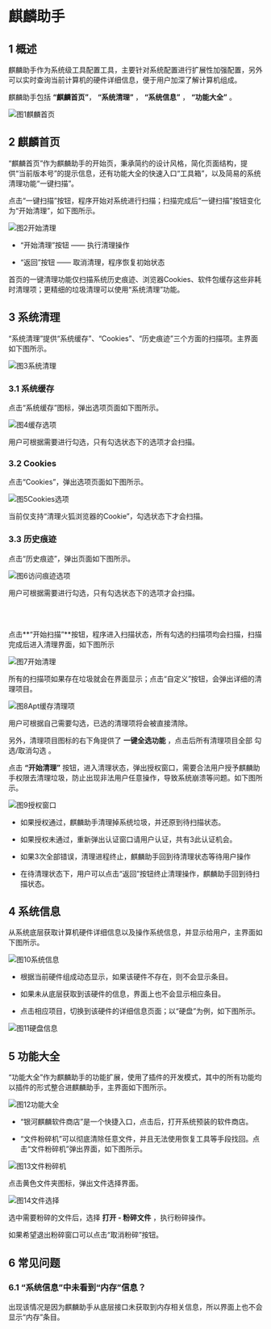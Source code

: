 # 麒麟助手
## 1 概述

麒麟助手作为系统级工具配置工具，主要针对系统配置进行扩展性加强配置，另外可以实时查询当前计算机的硬件详细信息，便于用户加深了解计算机组成。

麒麟助手包括 **“麒麟首页”**， **“系统清理”** ， **“系统信息”** ， **“功能大全”** 。

![图1麒麟首页](1.png)

## 2 麒麟首页

“麒麟首页”作为麒麟助手的开始页，秉承简约的设计风格，简化页面结构，提供“当前版本号”的提示信息，还有功能大全的快速入口“工具箱”，以及简易的系统清理功能“一键扫描”。

点击“一键扫描”按钮，程序开始对系统进行扫描；扫描完成后“一键扫描”按钮变化为“开始清理”，如下图所示。
 
![图2开始清理](2.png)

- “开始清理”按钮 —— 执行清理操作

- “返回”按钮 —— 取消清理，程序恢复初始状态

首页的一键清理功能仅扫描系统历史痕迹、浏览器Cookies、软件包缓存这些非耗时清理项；更精细的垃圾清理可以使用“系统清理”功能。

## 3 系统清理

“系统清理”提供“系统缓存”、“Cookies”、“历史痕迹”三个方面的扫描项。主界面如下图所示。
 
![图3系统清理](3.png)

### 3.1 系统缓存

点击“系统缓存”图标，弹出选项页面如下图所示。
 
![图4缓存选项](4.png)

用户可根据需要进行勾选，只有勾选状态下的选项才会扫描。

### 3.2 Cookies

点击“Cookies”，弹出选项页面如下图所示。
 
![图5Cookies选项](5.png)

当前仅支持“清理火狐浏览器的Cookie”，勾选状态下才会扫描。

### 3.3 历史痕迹

点击“历史痕迹”，弹出页面如下图所示。
 
![图6访问痕迹选项](6.png)

用户可根据需要进行勾选，只有勾选状态下的选项才会扫描。

<br>
<br>

点击**“开始扫描”**按钮，程序进入扫描状态，所有勾选的扫描项均会扫描，扫描完成后进入清理界面，如下图所示
 
![图7开始清理](7.png)

所有的扫描项如果存在垃圾就会在界面显示；点击“自定义”按钮，会弹出详细的清理项目。
 
![图8Apt缓存清理项](8.png)

用户可根据自己需要勾选，已选的清理项将会被直接清除。

另外，清理项目图标的右下角提供了 **一键全选功能** ，点击后所有清理项目全部 勾选/取消勾选 。

点击 **“开始清理”** 按钮，进入清理状态，弹出授权窗口，需要合法用户授予麒麟助手权限去清理垃圾，防止出现非法用户任意操作，导致系统崩溃等问题。如下图所示。
 
![图9授权窗口](9.png)

- 如果授权通过，麒麟助手清理掉系统垃圾，并还原到待扫描状态。

- 如果授权未通过，重新弹出认证窗口请用户认证，共有3此认证机会。

- 如果3次全部错误，清理进程终止，麒麟助手回到待清理状态等待用户操作

- 在待清理状态下，用户可以点击“返回”按钮终止清理操作，麒麟助手回到待扫描状态。

## 4 系统信息

从系统底层获取计算机硬件详细信息以及操作系统信息，并显示给用户，主界面如下图所示。
 
![图10系统信息](10.png)

- 根据当前硬件组成动态显示，如果该硬件不存在，则不会显示条目。

- 如果未从底层获取到该硬件的信息，界面上也不会显示相应条目。

- 点击相应项目，切换到该硬件的详细信息页面；以“硬盘”为例，如下图所示。
 
![图11硬盘信息](11.png)

## 5 功能大全
“功能大全”作为麒麟助手的功能扩展，使用了插件的开发模式，其中的所有功能均以插件的形式整合进麒麟助手，主界面如下图所示。
 
![图12功能大全](12.png)

- “银河麒麟软件商店”是一个快捷入口，点击后，打开系统预装的软件商店。

- “文件粉碎机”可以彻底清除任意文件，并且无法使用恢复工具等手段找回。点击“文件粉碎机”弹出界面，如下图所示。
 
![图13文件粉碎机](13.png)

点击黄色文件夹图标，弹出文件选择界面。
 
![图14文件选择](14.png)

选中需要粉碎的文件后，选择 **打开 - 粉碎文件** ，执行粉碎操作。

如果希望退出粉碎窗口可以点击“取消粉碎”按钮。

## 6 常见问题
### 6.1 “系统信息”中未看到“内存”信息？

出现该情况是因为麒麟助手从底层接口未获取到内存相关信息，所以界面上也不会显示“内存”条目。